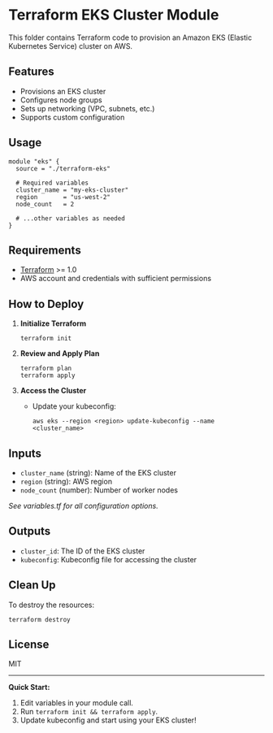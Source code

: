 # Terraform EKS Cluster Module

This folder contains Terraform code to provision an Amazon EKS (Elastic Kubernetes Service) cluster on AWS.

## Features

- Provisions an EKS cluster
- Configures node groups
- Sets up networking (VPC, subnets, etc.)
- Supports custom configuration

## Usage

```hcl
module "eks" {
  source = "./terraform-eks"

  # Required variables
  cluster_name = "my-eks-cluster"
  region       = "us-west-2"
  node_count   = 2

  # ...other variables as needed
}
```

## Requirements

- [Terraform](https://www.terraform.io/downloads.html) >= 1.0
- AWS account and credentials with sufficient permissions

## How to Deploy

1. **Initialize Terraform**
   ```
   terraform init
   ```

2. **Review and Apply Plan**
   ```
   terraform plan
   terraform apply
   ```

3. **Access the Cluster**
   - Update your kubeconfig:
     ```
     aws eks --region <region> update-kubeconfig --name <cluster_name>
     ```

## Inputs

- `cluster_name` (string): Name of the EKS cluster
- `region` (string): AWS region
- `node_count` (number): Number of worker nodes

_See variables.tf for all configuration options._

## Outputs

- `cluster_id`: The ID of the EKS cluster
- `kubeconfig`: Kubeconfig file for accessing the cluster

## Clean Up

To destroy the resources:

```
terraform destroy
```

## License

MIT

---

**Quick Start:**  
1. Edit variables in your module call.  
2. Run `terraform init && terraform apply`.  
3. Update kubeconfig and start using your EKS cluster!
